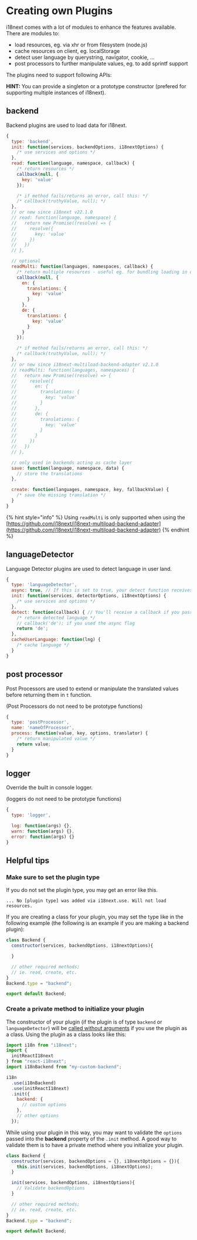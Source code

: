 # Creating own Plugins

i18next comes with a lot of modules to enhance the features available. There are modules to:

* load resources, eg. via xhr or from filesystem (node.js)
* cache resources on client, eg. localStorage
* detect user language by querystring, navigator, cookie, ...
* post processors to further manipulate values, eg. to add sprintf support

The plugins need to support following APIs:

**HINT:** You can provide a singleton or a prototype constructor (prefered for supporting multiple instances of i18next).

## backend

Backend plugins are used to load data for i18next.

```javascript
{
  type: 'backend',
  init: function(services, backendOptions, i18nextOptions) {
    /* use services and options */
  },
  read: function(language, namespace, callback) {
    /* return resources */
    callback(null, {
      key: 'value'
    });

    /* if method fails/returns an error, call this: */
    /* callback(truthyValue, null); */
  },
  // or new since i18next v22.1.0
  // read: function(language, namespace) {
  //   return new Promise((resolve) => {
  //     resolve({
  //       key: 'value'
  //     })
  //   })
  // },

  // optional
  readMulti: function(languages, namespaces, callback) {
    /* return multiple resources - useful eg. for bundling loading in one xhr request */
    callback(null, {
      en: {
        translations: {
          key: 'value'
        }
      },
      de: {
        translations: {
          key: 'value'
        }
      }
    });

    /* if method fails/returns an error, call this: */
    /* callback(truthyValue, null); */
  },
  // or new since i18next-multiload-backend-adapter v2.1.0
  // readMulti: function(languages, namespaces) {
  //   return new Promise((resolve) => {
  //     resolve({
  //       en: {
  //         translations: {
  //           key: 'value'
  //         }
  //       },
  //       de: {
  //         translations: {
  //           key: 'value'
  //         }
  //       }
  //     })
  //   })
  // },

  // only used in backends acting as cache layer
  save: function(language, namespace, data) {
    // store the translations
  },

  create: function(languages, namespace, key, fallbackValue) { 
    /* save the missing translation */
  }
}
```

{% hint style="info" %}
Using `readMulti` is only supported when using the [https://github.com/i18next/i18next-multiload-backend-adapter](https://github.com/i18next/i18next-multiload-backend-adapter)
{% endhint %}

## languageDetector

Language Detector plugins are used to detect language in user land.

```javascript
{
  type: 'languageDetector',
  async: true, // If this is set to true, your detect function receives a callback function that you should call with your language, useful to retrieve your language stored in AsyncStorage for example
  init: function(services, detectorOptions, i18nextOptions) {
    /* use services and options */
  },
  detect: function(callback) { // You'll receive a callback if you passed async true
    /* return detected language */
    // callback('de'); if you used the async flag
    return 'de';
  },
  cacheUserLanguage: function(lng) {
    /* cache language */
  }
}
```

## post processor

Post Processors are used to extend or manipulate the translated values before returning them in `t` function.

(Post Processors do not need to be prototype functions)

```javascript
{
  type: 'postProcessor',
  name: 'nameOfProcessor',
  process: function(value, key, options, translator) {
    /* return manipulated value */
    return value;
  }
}
```

## logger

Override the built in console logger.

(loggers do not need to be prototype functions)

```javascript
{
  type: 'logger',

  log: function(args) {},
  warn: function(args) {},
  error: function(args) {}
}
```

## Helpful tips

### Make sure to set the plugin type

If you do not set the plugin type, you may get an error like this.

`... No [plugin type] was added via i18next.use. Will not load resources.`

If you are creating a class for your plugin, you may set the type like in the following example (the following is an example if you are making a backend plugin):

```javascript
class Backend {
  constructor(services, backendOptions, i18nextOptions){

  }

  // other required methods;
  // ie. read, create, etc.
}
Backend.type = "backend";

export default Backend;
```

### Create a private method to initialize your plugin

The constructor of your plugin (if the plugin is of type `backend` or `languageDetector`) will be [called without arguments](https://github.com/i18next/i18next/issues/1379#issuecomment-571913660) if you use the plugin as a class. Using the plugin as a class looks like this:

```javascript
import i18n from "i18next";
import {
  initReactI18next
} from "react-i18next";
import i18nBackend from "my-custom-backend";

i18n
  .use(i18nBackend)
  .use(initReactI18next)
  .init({
    backend: {
      // custom options
    },
    // other options
  });
```

While using your plugin in this way, you may want to validate the `options` passed into the **backend** property of the `.init` method. A good way to validate them is to have a private method where you initialize your plugin.

```javascript
class Backend {
  constructor(services, backendOptions = {}, i18nextOptions = {}){
    this.init(services, backendOptions, i18nextOptions);
  }

  init(services, backendOptions, i18nextOptions){
    // Validate backendOptions
  }

  // other required methods;
  // ie. read, create, etc.
}
Backend.type = "backend";

export default Backend;
```
